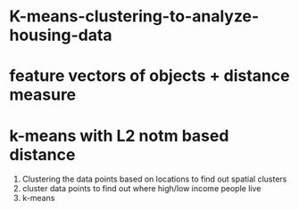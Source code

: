# K-means-clustering-to-analyze-housing-data

# feature vectors of objects + distance measure

# k-means with L2 notm based distance

1. Clustering the data points based on locations to find out spatial clusters
2. cluster data points to find out where high/low income people live
3. k-means
